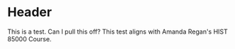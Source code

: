 # Header

This is a test. Can I pull this off? This test aligns with Amanda Regan's HIST 85000 Course. 
